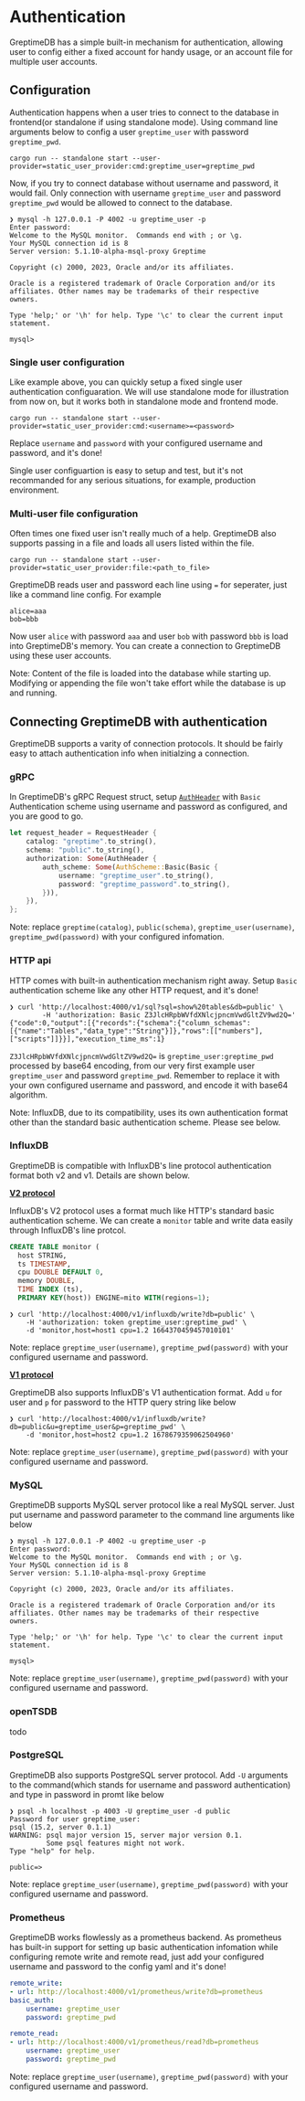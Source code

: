 # Authentication

GreptimeDB has a simple built-in mechanism for authentication, allowing user to config either a fixed account for handy usage, or an account file for multiple user accounts.

## Configuration

Authentication happens when a user tries to connect to the database in frontend(or standalone if using standalone mode). Using command line arguments below to config a user `greptime_user` with password `greptime_pwd`.

```shell
cargo run -- standalone start --user-provider=static_user_provider:cmd:greptime_user=greptime_pwd
```

Now, if you try to connect database without username and password, it would fail. Only connection with username `greptime_user` and password `greptime_pwd` would be allowed to connect to the database.

```shell
❯ mysql -h 127.0.0.1 -P 4002 -u greptime_user -p
Enter password:
Welcome to the MySQL monitor.  Commands end with ; or \g.
Your MySQL connection id is 8
Server version: 5.1.10-alpha-msql-proxy Greptime

Copyright (c) 2000, 2023, Oracle and/or its affiliates.

Oracle is a registered trademark of Oracle Corporation and/or its
affiliates. Other names may be trademarks of their respective
owners.

Type 'help;' or '\h' for help. Type '\c' to clear the current input statement.

mysql>
```

### Single user configuration

Like example above, you can quickly setup a fixed single user authentication configuaration. We will use standalone mode for illustration from now on, but it works both in standalone mode and frontend mode.

```shell
cargo run -- standalone start --user-provider=static_user_provider:cmd:<username>=<password>
```

Replace `username` and `password` with your configured username and password, and it's done!

Single user configuartion is easy to setup and test, but it's not recommanded for any serious situations, for example, production environment.

### Multi-user file configuration

Often times one fixed user isn't really much of a help. GreptimeDB also supports passing in a file and loads all users listed within the file.

```shell
cargo run -- standalone start --user-provider=static_user_provider:file:<path_to_file>
```

GreptimeDB reads user and password each line using `=` for seperater, just like a command line config. For example

```
alice=aaa
bob=bbb
```

Now user `alice` with password `aaa` and user `bob` with password `bbb` is load into GreptimeDB's memory. You can create a connection to GreptimeDB using these user accounts.

Note: Content of the file is loaded into the database while starting up. Modifying or appending the file won't take effort while the database is up and running.

## Connecting GreptimeDB with authentication

GreptimeDB supports a varity of connection protocols. It should be fairly easy to attach authentication info when initialzing a connection.

### gRPC

In GreptimeDB's gRPC Request struct, setup [`AuthHeader`](https://github.com/GreptimeTeam/greptime-proto/blob/ad0187295035e83f76272da553453e649b7570de/proto/greptime/v1/database.proto#L21) with `Basic` Authentication scheme using username and password as configured, and you are good to go.

```Rust
let request_header = RequestHeader {
    catalog: "greptime".to_string(),
    schema: "public".to_string(),
    authorization: Some(AuthHeader {
        auth_scheme: Some(AuthScheme::Basic(Basic {
            username: "greptime_user".to_string(),
            password: "greptime_password".to_string(),
        })),
    }),
};
```

Note: replace `greptime(catalog)`, `public(schema)`, `greptime_user(username)`, `greptime_pwd(password)` with your configured infomation.

### HTTP api
HTTP comes with built-in authentication mechanism right away. Setup `Basic` authentication scheme like any other HTTP request, and it's done!

```shell
❯ curl 'http://localhost:4000/v1/sql?sql=show%20tables&db=public' \
        -H 'authorization: Basic Z3JlcHRpbWVfdXNlcjpncmVwdGltZV9wd2Q='
{"code":0,"output":[{"records":{"schema":{"column_schemas":[{"name":"Tables","data_type":"String"}]},"rows":[["numbers"],["scripts"]]}}],"execution_time_ms":1}
```

`Z3JlcHRpbWVfdXNlcjpncmVwdGltZV9wd2Q=` is `greptime_user:greptime_pwd` processed by base64 encoding, from our very first example user `greptime_user` and password `greptime_pwd`. Remember to replace it with your own configured username and password, and encode it with base64 algorithm.

Note: InfluxDB, due to its compatibility, uses its own authentication format other than the standard basic authentication scheme. Please see below.

### InfluxDB

GreptimeDB is compatible with InfluxDB's line protocol authentication format both v2 and v1. Details are shown below.

**[V2 protocol](https://docs.influxdata.com/influxdb/v1.8/tools/api/?t=Auth+Enabled#apiv2query-http-endpoint)**

InfluxDB's V2 protocol uses a format much like HTTP's standard basic authentication scheme. We can create a `monitor` table and write data easily through InfluxDB's line protcol. 

```SQL
CREATE TABLE monitor (
  host STRING,
  ts TIMESTAMP,
  cpu DOUBLE DEFAULT 0,
  memory DOUBLE,
  TIME INDEX (ts),
  PRIMARY KEY(host)) ENGINE=mito WITH(regions=1);
```

```shell
❯ curl 'http://localhost:4000/v1/influxdb/write?db=public' \
    -H 'authorization: token greptime_user:greptime_pwd' \
    -d 'monitor,host=host1 cpu=1.2 1664370459457010101'
```

Note: replace `greptime_user(username)`, `greptime_pwd(password)` with your configured username and password.

**[V1 protocol](https://docs.influxdata.com/influxdb/v1.8/tools/api/?t=Auth+Enabled#query-string-parameters-1)**

GreptimeDB also supports InfluxDB's V1 authentication format. Add `u` for user and `p` for password to the HTTP query string like below

```shell
❯ curl 'http://localhost:4000/v1/influxdb/write?db=public&u=greptime_user&p=greptime_pwd' \
    -d 'monitor,host=host2 cpu=1.2 1678679359062504960'
```

Note: replace `greptime_user(username)`, `greptime_pwd(password)` with your configured username and password.

### MySQL

GreptimeDB supports MySQL server protocol like a real MySQL server. Just put username and password parameter to the command line arguments like below

```shell
❯ mysql -h 127.0.0.1 -P 4002 -u greptime_user -p
Enter password:
Welcome to the MySQL monitor.  Commands end with ; or \g.
Your MySQL connection id is 8
Server version: 5.1.10-alpha-msql-proxy Greptime

Copyright (c) 2000, 2023, Oracle and/or its affiliates.

Oracle is a registered trademark of Oracle Corporation and/or its
affiliates. Other names may be trademarks of their respective
owners.

Type 'help;' or '\h' for help. Type '\c' to clear the current input statement.

mysql>
```

Note: replace `greptime_user(username)`, `greptime_pwd(password)` with your configured username and password.

### openTSDB

todo

### PostgreSQL

GreptimeDB also supports PostgreSQL server protocol. Add `-U` arguments to the command(which stands for username and password authentication) and type in password in promt like below

```shell
❯ psql -h localhost -p 4003 -U greptime_user -d public
Password for user greptime_user:
psql (15.2, server 0.1.1)
WARNING: psql major version 15, server major version 0.1.
         Some psql features might not work.
Type "help" for help.

public=>
```

Note: replace `greptime_user(username)`, `greptime_pwd(password)` with your configured username and password.

### Prometheus

GreptimeDB works flowlessly as a prometheus backend. As prometheus has built-in support for setting up basic authentication infomation while configuring remote write and remote read, just add your configured username and password to the config yaml and it's done!

```yaml
remote_write:
- url: http://localhost:4000/v1/prometheus/write?db=prometheus
basic_auth:
    username: greptime_user
    password: greptime_pwd

remote_read:
- url: http://localhost:4000/v1/prometheus/read?db=prometheus
    username: greptime_user
    password: greptime_pwd
```

Note: replace `greptime_user(username)`, `greptime_pwd(password)` with your configured username and password.